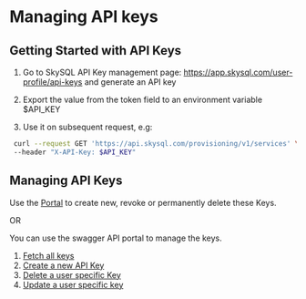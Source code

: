 # Managing API keys

## **Getting Started with API Keys**
1. Go to SkySQL API Key management page: https://app.skysql.com/user-profile/api-keys and generate an API key

2. Export the value from the token field to an environment variable $API_KEY

3. Use it on subsequent request, e.g:
```bash 
 curl --request GET 'https://api.skysql.com/provisioning/v1/services' \\
 --header "X-API-Key: $API_KEY"
```

## **Managing API Keys**

Use the [Portal](https://app.skysql.com/user-profile/api-keys) to create new, revoke or permanently delete these Keys.  

OR

You can use the swagger API portal to manage the keys. 
1. [Fetch all keys](https://apidocs.skysql.com/#/allowed_roles:ADMIN;MEMBER/get_organization_v1_users__user_id__api_keys) 
2. [Create a new API Key](https://apidocs.skysql.com/#/allowed_roles:ADMIN;MEMBER/post_organization_v1_users__user_id__api_keys)
3. [Delete a user specific Key](https://apidocs.skysql.com/#/allowed_roles:ADMIN;MEMBER/get_organization_v1_users__user_id__api_keys__key_id_)
4. [Update a user specific key ](https://apidocs.skysql.com/#/allowed_roles:ADMIN;MEMBER/patch_organization_v1_users__user_id__api_keys__key_id_)


